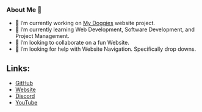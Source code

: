 ### About Me 👋
- 🔭 I’m currently working on [My Doggies](https://github.com/JordanPicton/my-doggies) website project.
- 🌱 I’m currently learning Web Development, Software Development, and Project Management.
- 👯 I’m looking to collaborate on a fun Website.
- 🤔 I’m looking for help with Website Navigation. Specifically drop downs.

## Links:
- [GitHub](https://github.com/JordanPicton)
- [Website](https://www.pictostudio.co.uk)
- [Discord](https://discord.gg/DaCTamGB4j)
- [YouTube](https://www.youtube.com/channel/UCRF-omIWK3pyQylsOyL_76A)

<!--
**JordanPicton/JordanPicton** is a ✨ _special_ ✨ repository because its `README.md` (this file) appears on your GitHub profile.

Here are some ideas to get you started:

- 🔭 I’m currently working on ...
- 🤔 I’m looking for help with ...
- 💬 Ask me about ...
- 📫 How to reach me: ...
- 😄 Pronouns: ...
- ⚡ Fun fact: ...
-->